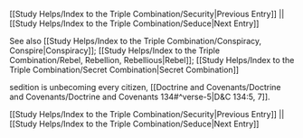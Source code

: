 [[Study Helps/Index to the Triple Combination/Security|Previous Entry]]  ||  [[Study Helps/Index to the Triple Combination/Seduce|Next Entry]]

 See also [[Study Helps/Index to the Triple Combination/Conspiracy, Conspire|Conspiracy]]; [[Study Helps/Index to the Triple Combination/Rebel, Rebellion, Rebellious|Rebel]]; [[Study Helps/Index to the Triple Combination/Secret Combination|Secret Combination]]

 sedition is unbecoming every citizen, [[Doctrine and Covenants/Doctrine and Covenants/Doctrine and Covenants 134#^verse-5|D&C 134:5, 7]].

[[Study Helps/Index to the Triple Combination/Security|Previous Entry]]  ||  [[Study Helps/Index to the Triple Combination/Seduce|Next Entry]]